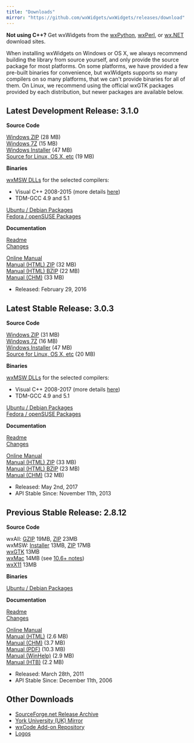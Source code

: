 ```yaml
---
title: "Downloads"
mirror: "https://github.com/wxWidgets/wxWidgets/releases/download"
---
```


<div class="alert alert-info">
  <strong>Not using C++?</strong>
  Get wxWidgets from the
  <a href="http://wxpython.org/download.php" class="alert-link" target="_new">wxPython</a>,
  <a href="http://wxperl.eu/download.html" class="alert-link" target="_new">wxPerl</a>, or
  <a href="http://wxnet.sourceforge.net/binary.html" class="alert-link" target="_new">wx.NET</a>
  download sites.
</div>

When installing wxWidgets on Windows or OS X, we always recommend building the
library from source yourself, and only provide the source package for most
platforms. On some platforms, we have provided a few pre-built binaries for
convenience, but wxWidgets supports so many compilers on so many platforms,
that we can't provide binaries for all of them. On Linux, we recommend using
the official wxGTK packages provided by each distribution, but newer packages
are available below.


## Latest Development Release: 3.1.0

<div class="row">
  <div class="col-sm-6">
    <div class="well well-small">
      <p><strong>Source Code</strong></p>
      <a href="{{ page.mirror }}/v3.1.0/wxWidgets-3.1.0.zip">Windows ZIP</a> (28 MB)<br>
      <a href="{{ page.mirror }}/v3.1.0/wxWidgets-3.1.0.7z">Windows 7Z</a> (15 MB)<br>
      <a href="{{ page.mirror }}/v3.1.0/wxMSW-3.1.0-Setup.exe">Windows Installer</a> (47 MB)<br>
      <a href="{{ page.mirror }}/v3.1.0/wxWidgets-3.1.0.tar.bz2">Source for Linux, OS X, etc</a> (19 MB)<br>
      <p></p>
      <p><strong>Binaries</strong></p>
      <a href="https://github.com/wxWidgets/wxWidgets/releases/tag/v3.1.0">wxMSW DLLs</a> for the selected compilers:
      <ul>
        <li>Visual C++ 2008-2015 (more details <a href="http://wxwidgets.blogspot.com/2012/08/how-to-use-294-wxmsw-binaries.html">here</a>)</li>
        <li>TDM-GCC 4.9 and 5.1</li>
      </ul>
      <a href="http://codelite.org/LiteEditor/WxWidgets31Binaries#toc2" target="_new">Ubuntu / Debian Packages</a><br>
      <a href="http://codelite.org/LiteEditor/WxWidgets31Binaries#toc3" target="_new">Fedora / openSUSE Packages</a>
    </div>
  </div>
  <div class="col-sm-6">
    <div class="well well-small">
      <p><strong>Documentation</strong></p>
      <a href="https://github.com/wxWidgets/wxWidgets/blob/v3.1.0/docs/readme.txt">Readme</a><br>
      <a href="https://github.com/wxWidgets/wxWidgets/blob/v3.1.0/docs/changes.txt">Changes</a><br>
      <p></p>
      <a href="http://docs.wxwidgets.org/3.1.0/">Online Manual</a><br>
      <a href="{{ page.mirror }}/v3.1.0/wxWidgets-3.1.0-docs-html.zip">Manual (HTML) ZIP</a> (32 MB)<br>
      <a href="{{ page.mirror }}/v3.1.0/wxWidgets-3.1.0-docs-html.tar.bz2">Manual (HTML) BZIP</a> (22 MB)<br>
      <a href="{{ page.mirror }}/v3.1.0/wxWidgets-3.1.0-docs-chm.zip">Manual (CHM)</a> (33 MB)
    </div>
  </div>
</div>

* Released: February 29, 2016

## Latest Stable Release: 3.0.3

<div class="row">
  <div class="col-sm-6">
    <div class="well well-small">
      <p><strong>Source Code</strong></p>
      <a href="{{ page.mirror }}/v3.0.3/wxWidgets-3.0.3.zip">Windows ZIP</a> (31 MB)<br>
      <a href="{{ page.mirror }}/v3.0.3/wxWidgets-3.0.3.7z">Windows 7Z</a> (16 MB)<br>
      <a href="{{ page.mirror }}/v3.0.3/wxMSW-3.0.3-Setup.exe">Windows Installer</a> (47 MB)<br>
      <a href="{{ page.mirror }}/v3.0.3/wxWidgets-3.0.3.tar.bz2">Source for Linux, OS X, etc</a> (20 MB)<br>
      <p></p>
      <p><strong>Binaries</strong></p>
      <a href="https://github.com/wxWidgets/wxWidgets/releases/tag/v3.0.3">wxMSW DLLs</a> for the selected compilers:
      <ul>
        <li>Visual C++ 2008-2017 (more details <a href="http://wxwidgets.blogspot.com/2012/08/how-to-use-294-wxmsw-binaries.html">here</a>)</li>
        <li>TDM-GCC 4.9 and 5.1</li>
      </ul>
      <a href="http://codelite.org/LiteEditor/WxWidgets30Binaries#toc2" target="_new">Ubuntu / Debian Packages</a><br>
      <a href="http://codelite.org/LiteEditor/WxWidgets30Binaries#toc3" target="_new">Fedora / openSUSE Packages</a>
    </div>
  </div>
  <div class="col-sm-6">
    <div class="well well-small">
      <p><strong>Documentation</strong></p>
      <a href="https://github.com/wxWidgets/wxWidgets/blob/v3.0.3/docs/readme.txt">Readme</a><br>
      <a href="https://github.com/wxWidgets/wxWidgets/blob/v3.0.3/docs/changes.txt#L583-L632">Changes</a><br>
      <p></p>
      <a href="http://docs.wxwidgets.org/3.0.3/">Online Manual</a><br>
      <a href="{{ page.mirror }}/v3.0.3/wxWidgets-3.0.3-docs-html.zip">Manual (HTML) ZIP</a> (33 MB)<br>
      <a href="{{ page.mirror }}/v3.0.3/wxWidgets-3.0.3-docs-html.tar.bz2">Manual (HTML) BZIP</a> (23 MB)<br>
      <a href="{{ page.mirror }}/v3.0.3/wxWidgets-3.0.3-docs-chm.zip">Manual (CHM)</a> (32 MB)
    </div>
  </div>
</div>

* Released: May 2nd, 2017
* API Stable Since: November 11th, 2013


## Previous Stable Release: 2.8.12

<div class="row">
  <div class="col-sm-6">
    <div class="well well-small">
      <p><strong>Source Code</strong></p>
      wxAll: <a href="{{ page.mirror }}/v2.8.12/wxWidgets-2.8.12.tar.gz">GZIP</a> 19MB, <a href="{{ page.mirror }}/v2.8.12/wxWidgets-2.8.12.zip">ZIP</a> 23MB<br>
      wxMSW: <a href="{{ page.mirror }}/v2.8.12/wxMSW-2.8.12-Setup.exe">Installer</a> 13MB, <a href="{{ page.mirror }}/v2.8.12/wxMSW-2.8.12.zip">ZIP</a> 17MB<br>
      <a href="{{ page.mirror }}/v2.8.12/wxGTK-2.8.12.tar.gz">wxGTK</a> 13MB<br>
      <a href="{{ page.mirror }}/v2.8.12/wxMac-2.8.12.tar.gz">wxMac</a> 14MB (see <a href="http://wiki.wxwidgets.org/Development:_wxMac#Building_under_10.6_Snow_Leopard">10.6+ notes</a>)<br>
      <a href="{{ page.mirror }}/v2.8.12/wxX11-2.8.12.tar.gz">wxX11</a> 13MB<br>
      <p></p>
      <p><strong>Binaries</strong></p>
      <a href="http://wiki.wxpython.org/InstallingOnUbuntuOrDebian">Ubuntu / Debian Packages</a>
    </div>
  </div>
  <div class="col-sm-6">
    <div class="well well-small">
      <p><strong>Documentation</strong></p>
      <a href="{{ page.mirror }}/v2.8.12/readme.txt">Readme</a><br>
      <a href="{{ page.mirror }}/v2.8.12/changes-2.8.12.txt">Changes</a><br>
      <p></p>
      <a href="http://docs.wxwidgets.org/2.8/">Online Manual</a><br>
      <a href="{{ page.mirror }}/v2.8.12/wxWidgets-2.8.12-HTML.zip">Manual (HTML)</a> (2.6 MB)<br>
      <a href="{{ page.mirror }}/v2.8.12/wxWidgets-2.8.12-CHM.zip">Manual (CHM)</a> (3.7 MB)<br>
      <a href="{{ page.mirror }}/v2.8.12/wxWidgets-2.8.12-PDF.zip">Manual (PDF)</a> (10.3 MB)<br>
      <a href="{{ page.mirror }}/v2.8.12/wxWidgets-2.8.12-HLP.zip">Manual (WinHelp)</a> (2.9 MB)<br>
      <a href="{{ page.mirror }}/v2.8.12/wxWidgets-2.8.12-HTB.zip">Manual (HTB)</a> (2.2 MB)
    </div>
  </div>
</div>

* Released: March 28th, 2011
* API Stable Since: December 11th, 2006



## Other Downloads

* [SourceForge.net Release Archive](https://sourceforge.net/projects/wxwindows/files/)
* [York University (UK) Mirror](http://biolpc22.york.ac.uk/pub/)
* [wxCode Add-on Repository](http://wxcode.sourceforge.net/)
* [Logos](/downloads/logos/)

